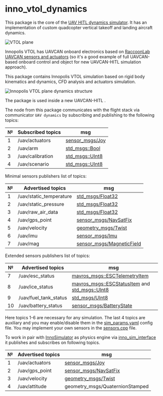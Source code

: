 # inno_vtol_dynamics

This package is the core of the [UAV HITL dynamics simulator](https://github.com/InnopolisAero/innopolis_vtol_dynamics). It has an implementation of custom quadcopter vertical takeoff and landing aircraft dynamics.

![VTOL plane](img/inno_vtol.png?raw=true "VTOL plane")

Innopolis VTOL has UAVCAN onboard electronics based on [RaccoonLab UAVCAN sensors and actuators](http://raccoonlab.org/uavcan) (so it's a good example of full UAVCAN-based onboard control and object for new UAVCAN-HITL simulation approach).

This package contains Innopolis VTOL simulation based on rigid body kinematics and dynamics, CFD analysis and actuators simulation.

![Innopolis VTOL plane dynamics structure](img/structure.jpeg?raw=true "Innopolis VTOL plane dynamics structure")

The package is used inside a new UAVCAN-HITL . 

The node from this package communicates with the flight stack via communicator `UAV dynamics` by subscribing and publishing to the following topics:

| № | Subscribed topics | msg                                   |
| - | ----------------- | ------------------------------------- |
| 1 | /uav/actuators    | [sensor_msgs/Joy](https://docs.ros.org/en/api/sensor_msgs/html/msg/Joy.html) |
| 2 | /uav/arm          | [std_msgs::Bool](http://docs.ros.org/en/noetic/api/std_msgs/html/msg/Bool.html) |
| 3 | /uav/calibration  | [std_msgs::UInt8](http://docs.ros.org/en/noetic/api/std_msgs/html/msg/UInt8.html) |
| 4 | /uav/scenario     | [std_msgs::UInt8](http://docs.ros.org/en/noetic/api/std_msgs/html/msg/UInt8.html) |

Minimal sensors publishers list of topics:

| № | Advertised topics       | msg                                   |
| - | ----------------------- | ------------------------------------- |
| 1 | /uav/static_temperature | [std_msgs/Float32](http://docs.ros.org/en/melodic/api/std_msgs/html/msg/Float32.html) |
| 2 | /uav/static_pressure | [std_msgs/Float32](http://docs.ros.org/en/melodic/api/std_msgs/html/msg/Float32.html) |
| 3 | /uav/raw_air_data | [std_msgs/Float32](http://docs.ros.org/en/melodic/api/std_msgs/html/msg/Float32.html) |
| 4 | /uav/gps_point | [sensor_msgs/NavSatFix](https://docs.ros.org/en/api/sensor_msgs/html/msg/NavSatFix.html) |
| 5 | /uav/velocity | [geometry_msgs/Twist](http://docs.ros.org/en/noetic/api/geometry_msgs/html/msg/Twist.html) |
| 6 | /uav/imu | [sensor_msgs/Imu](http://docs.ros.org/en/melodic/api/sensor_msgs/html/msg/Imu.html) |
| 7 | /uav/mag | [sensor_msgs/MagneticField](http://docs.ros.org/en/melodic/api/sensor_msgs/html/msg/MagneticField.html) |

Extended sensors publishers list of topics:

| № | Advertised topics         | msg                                   |
| - | -------------------------- | ------------------------------------- |
| 7 | /uav/esc_status            | [mavros_msgs::ESCTelemetryItem](http://docs.ros.org/en/api/mavros_msgs/html/msg/ESCTelemetryItem.html) |
| 8 | /uav/ice_status            | [mavros_msgs::ESCStatusItem](http://docs.ros.org/en/api/mavros_msgs/html/msg/ESCStatusItem.html) and [std_msgs::UInt8](http://docs.ros.org/en/melodic/api/std_msgs/html/msg/UInt8.html) |
| 9 | /uav/fuel_tank_status      | [std_msgs/UInt8](http://docs.ros.org/en/melodic/api/std_msgs/html/msg/UInt8.html) |
| 10| /uav/battery_status        | [sensor_msgs/BatteryState](http://docs.ros.org/en/melodic/api/sensor_msgs/html/msg/BatteryState.html)    |

Here topics 1-6 are necessary for any simulation. The last 4 topics are auxiliary and you may enable/disable them in the [sim_params.yaml](uav_dynamics/inno_vtol_dynamics/config/sim_params.yaml) config file. You may implement your own sensors in the [sensors.cpp](uav_dynamics/inno_vtol_dynamics/src/sensors/sensors.cpp) file.

To work in pair with [InnoSimulator](https://github.com/inno-robolab/InnoSimulator) as physics engine via [inno_sim_interface](https://github.com/InnopolisAero/inno_sim_interface) it publishes and subscribes on following topics.

| № | Advertised topics | msg                             |
| - | ----------------- | ------------------------------- |
| 1 | /uav/actuators    | [sensor_msgs/Joy](https://docs.ros.org/en/api/sensor_msgs/html/msg/Joy.html)                 |
| 2 | /uav/gps_point | [sensor_msgs/NavSatFix](https://docs.ros.org/en/api/sensor_msgs/html/msg/NavSatFix.html) |
| 3 | /uav/velocity | [geometry_msgs/Twist](http://docs.ros.org/en/noetic/api/geometry_msgs/html/msg/Twist.html) |
| 4 | /uav/attitude     | geometry_msgs/QuaternionStamped |
